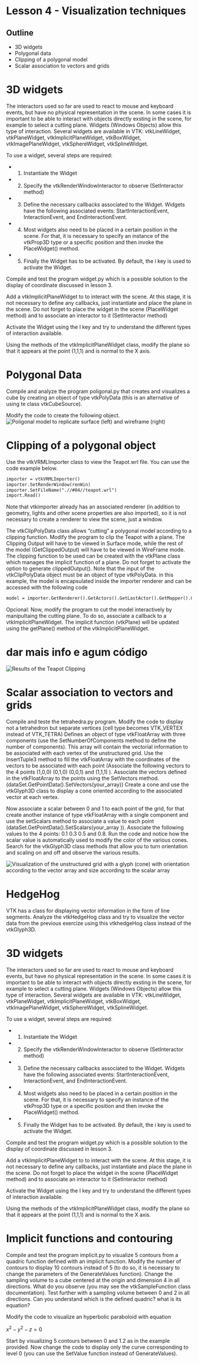 # Lesson 4 - Visualization techniques

## Outline
* 3D widgets
* Polygonal data
* Clipping of a polygonal model
* Scalar association to vectors and grids


# 3D widgets
The interactors used so far are used to react to mouse and keyboard events, but have no physical representation in the scene.
In some cases it is important to be able to interact with objects directly exsting in the scene, for example to select a cutting plane. Widgets (Windows Objects) allow this type of interaction. Several widgets are available in VTK: vtkLineWidget, vtkPlaneWidget, vtkImplicitPlaneWidget, vtkBoxWidget, vtkImagePlaneWidget, vtkSphereWidget, vtkSplineWidget.


To use a widget, several steps are required:
* 1. Instantiate the Widget
* 2. Specify the vtkRenderWindowInteractor to observe (SetInteractor method)
* 3. Define the necessary callbacks associated to the Widget. Widgets have the following associated events: StartInteractionEvent, InteractionEvent, and EndInteractionEvent.
* 4. Most widgets also need to be placed in a certain position in the scene. For that, it is necessary to specify an instance of the vtkProp3D type or a specific position and then invoke the PlaceWidget() method.
* 5. Finally the Widget has to be activated. By default, the i key is used to activate the Widget.

Compile and test the program widget.py which is a possible solution to the display of coordinate discussed in  lesson 3.

Add a vtkImplicitPlaneWidget to to interact with the scene.
At this stage, it is not necessary to define any callbacks, just instantiate and place the plane in the scene. Do not forget to place the widget in the scene (PlaceWidget method) and to associate an interactor to it (SetInteractor method)

Activate the Widget using the I key and try to understand the different types of interaction available.

Using the methods of the vtkImplicitPlaneWidget class, modify the plane so that it appears at the point (1,1,1) and is normal to the X axis.

<!--# Implicit functions and contouring
Compile and test the program implicit.py to visualize 5 contours from a quadric function defined with an implicit function.
Modify the number of contours to display 10 contours instead of 5 (to do so, it is necessary to change the parameters of the GenerateValues ​​function).
Change the sampling volume to a cube centered at the origin and dimension 4 in all directions. What do you  observe (you may see the vtkSampleFunction class documentation). Test further with a sampling volume between 0 and 2 in all directions.
Can you understand which is the defined quadric? what is its equation?

Modify the code to visualize an hyperbolic paraboloid with equation

$x^2-y^2-z=0$

Start by visualizing 5 contours between 0 and 1.2 as in the example provided. Now change the code to display only the curve corresponding to level 0 (you can use the SetValue function instead of GenerateValues).
-->
# Polygonal Data
Compile and analyze the program poligonal.py that creates and visualizes a cube by creating an object of type vtkPolyData (this is an alternative of using te class vtkCubeSource).

Modify the code to create the following object.
![Poligonal model to replicate surface (left) and wireframe (right)](./cube2tetrahedra.png)

# Clipping of a polygonal object
Use the vtkVRMLImporter class to view the Teapot.wrl file. You can use the code example below.

``` html
importer = vtkVRMLImporter()
importer.SetRenderWindow(renWin)
importer.SetFileName(".//#04//teapot.wrl")
import.Read()
``` 

Note that vtkimporter already has an associated renderer (in addition to geometry, lights and other scene properties are also imported), so it is not necessary to create a renderer to view the scene, just a window.

The vtkClipPolyData class allows “cutting” a polygonal model according to a clipping function.
Modify the program to clip the Teapot with a plane. The Clipping Output will have to be viewed in Surface mode, while the rest of the model (GetClippedOutput) will have to be viewed in WireFrame mode. The clipping function to be used can be created with the vtkPlane class which manages the implicit function of a plane. Do not forget to activate the option to generate clippedOutput().
Note that the input of the vtkClipPolyData object must be an object of type vtkPolyData. in this example, the model is encapsulated inside the importer renderer and can be accessed with the following code

``` html
model = importer.GetRenderer().GetActors().GetLastActor().GetMapper().GetInput()
```

Opcional:
Now, modify the program to cut the model interactively by manipultaing the cutting plane. To do so, associate a callback to a vtkImplicitPlaneWidget. The implicit function (vtkPlane) will be updated using the getPlane() method of the vtkImplicitPlaneWidget. 
# dar mais info e agum código
![Results of the Teapot Clipping](./clippingTeapot.png)

# Scalar association to vectors and grids
Compile and teste the tetrahedra.py program. Modify the code to display not a tetrahedron but separate vertices (cell type becomes VTK_VERTEX instead of VTK_TETRA)
Defines an object of type vtkFloatArray with three components (use the SetNumberOfComponents method to define the number of components). This array will contain the vectorial information to be associated with each vertex of the unstructured grid. Use the InsertTuple3 method to fill the vtkFloatArray with the coordinates of the vectors to be associated with each point (Associate the following vectors to the 4 points (1,0,0) (0,1,0) (0,0,1) and (1,1,1) ).
Associate the vectors defined in the vtkFloatArray to the points using the SetVectors method. (dataSet.GetPointData().SetVectors(your_array))
Create a cone and use the vtkGlyph3D class to display a cone oriented according to the associated vector at each vertex.

Now associate a scalar between 0 and 1 to each point of the grid, for that create another instance of type vtkFloatArray with a single component and use the setScalars method to associate a value to each point (dataSet.GetPointData().SetScalars(your_array )). 
Associate the following values ​​to the 4 points: 0.1 0.3 0.5 and 0.8. 
Run the code and notice how the scalar value is automatically used to modify the color of the various cones.
Search for the vtkGlyph3D class methods that allow you to turn orientation and scaling on and off and observe the various results.

![Visualization of the unstructured grid with a glyph (cone) with orientation according to the vector array and size according to the scalar array](./unstructuredGrid.png)

# HedgeHog
VTK has a class for displaying vector information in the form of line segments. Analyze the vtkHedgeHog class and try to visualize the vector data from the previous exercize using this vtkhedgeHog class instead of the vtkGlyph3D.


# 3D widgets
The interactors used so far are used to react to mouse and keyboard events, but have no physical representation in the scene.
In some cases it is important to be able to interact with objects directly exsting in the scene, for example to select a cutting plane. Widgets (Windows Objects) allow this type of interaction. Several widgets are available in VTK: vtkLineWidget, vtkPlaneWidget, vtkImplicitPlaneWidget, vtkBoxWidget, vtkImagePlaneWidget, vtkSphereWidget, vtkSplineWidget.


To use a widget, several steps are required:
* 1. Instantiate the Widget
* 2. Specify the vtkRenderWindowInteractor to observe (SetInteractor method)
* 3. Define the necessary callbacks associated to the Widget. Widgets have the following associated events: StartInteractionEvent, InteractionEvent, and EndInteractionEvent.
* 4. Most widgets also need to be placed in a certain position in the scene. For that, it is necessary to specify an instance of the vtkProp3D type or a specific position and then invoke the PlaceWidget() method.
* 5. Finally the Widget has to be activated. By default, the i key is used to activate the Widget.

Compile and test the program widget.py which is a possible solution to the display of coordinate discussed in  lesson 3.

Add a vtkImplicitPlaneWidget to to interact with the scene.
At this stage, it is not necessary to define any callbacks, just instantiate and place the plane in the scene. Do not forget to place the widget in the scene (PlaceWidget method) and to associate an interactor to it (SetInteractor method)

Activate the Widget using the I key and try to understand the different types of interaction available.

Using the methods of the vtkImplicitPlaneWidget class, modify the plane so that it appears at the point (1,1,1) and is normal to the X axis.

# Implicit functions and contouring
Compile and test the program implicit.py to visualize 5 contours from a quadric function defined with an implicit function.
Modify the number of contours to display 10 contours instead of 5 (to do so, it is necessary to change the parameters of the GenerateValues ​​function).
Change the sampling volume to a cube centered at the origin and dimension 4 in all directions. What do you  observe (you may see the vtkSampleFunction class documentation). Test further with a sampling volume between 0 and 2 in all directions.
Can you understand which is the defined quadric? what is its equation?

Modify the code to visualize an hyperbolic paraboloid with equation

$x^2-y^2-z=0$

Start by visualizing 5 contours between 0 and 1.2 as in the example provided. Now change the code to display only the curve corresponding to level 0 (you can use the SetValue function instead of GenerateValues).
